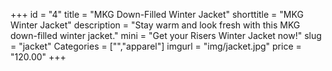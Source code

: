 +++
id = "4"
title = "MKG Down-Filled Winter Jacket"
shorttitle = "MKG Winter Jacket"
description = "Stay warm and look fresh with this MKG down-filled winter jacket."
mini = "Get your Risers Winter Jacket now!"
slug = "jacket"
Categories = ["","apparel"]
imgurl = "img/jacket.jpg"
price = "120.00"
+++
